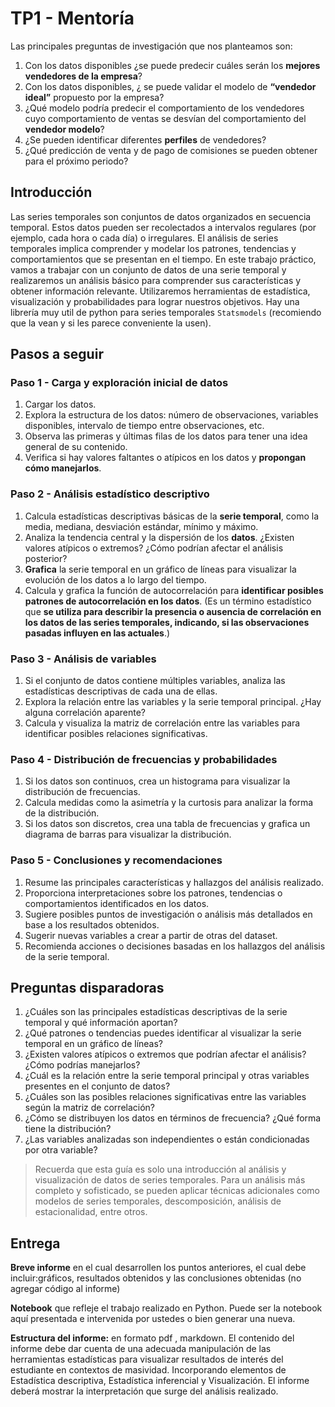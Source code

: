 # TP1 - Mentoría

Las principales preguntas de investigación que nos planteamos son:
1. Con los datos disponibles ¿se puede predecir cuáles serán los **mejores vendedores de la empresa**?
2. Con los datos disponibles, ¿ se puede validar el modelo de **“vendedor ideal”** propuesto por la empresa?
3. ¿Qué modelo podría predecir el comportamiento de los vendedores cuyo comportamiento de ventas se desvían del comportamiento del **vendedor modelo**?
4. ¿Se pueden identificar diferentes **perfiles** de vendedores?
5. ¿Qué predicción de venta y de pago de comisiones se pueden obtener para el próximo periodo?

## Introducción
Las series temporales son conjuntos de datos organizados en secuencia temporal. Estos datos pueden ser recolectados a intervalos regulares (por ejemplo, cada hora o cada día) o irregulares. El análisis de series temporales implica comprender y modelar los patrones, tendencias y comportamientos que se presentan en el tiempo.
En este trabajo práctico, vamos a trabajar con un conjunto de datos de una serie temporal y realizaremos un análisis básico para comprender sus características y obtener información relevante. Utilizaremos herramientas de estadística, visualización y probabilidades para lograr nuestros objetivos. Hay una librería muy util de python para series temporales `Statsmodels` (recomiendo que la vean y si les parece conveniente la usen).

## Pasos a seguir

### Paso 1 - Carga y exploración inicial de datos
1. Cargar los datos.
2. Explora la estructura de los datos: número de observaciones, variables disponibles, intervalo de tiempo entre observaciones, etc.
3. Observa las primeras y últimas filas de los datos para tener una idea general de su contenido.
4. Verifica si hay valores faltantes o atípicos en los datos y **propongan cómo manejarlos**.

### Paso 2 - Análisis estadístico descriptivo
1. Calcula estadísticas descriptivas básicas de la **serie temporal**, como la media, mediana, desviación estándar, mínimo y máximo.
2. Analiza la tendencia central y la dispersión de los **datos**. ¿Existen valores atípicos o extremos? ¿Cómo podrían afectar el análisis posterior?
3. **Grafica** la serie temporal en un gráfico de líneas para visualizar la evolución de los datos a lo largo del tiempo.
4. Calcula y grafica la función de autocorrelación para **identificar posibles patrones de autocorrelación en los datos**. (Es un término estadístico que **se utiliza para describir la presencia o ausencia de correlación en los datos de las series temporales, indicando, si las observaciones pasadas influyen en las actuales**.)

### Paso 3 - Análisis de variables
1. Si el conjunto de datos contiene múltiples variables, analiza las estadísticas descriptivas de cada una de ellas.
2. Explora la relación entre las variables y la serie temporal principal. ¿Hay alguna correlación aparente?
3. Calcula y visualiza la matriz de correlación entre las variables para identificar posibles relaciones significativas.

### Paso 4 - Distribución de frecuencias y probabilidades
1. Si los datos son continuos, crea un histograma para visualizar la distribución de frecuencias.
2. Calcula medidas como la asimetría y la curtosis para analizar la forma de la distribución.
3. Si los datos son discretos, crea una tabla de frecuencias y grafica un diagrama de barras para visualizar la distribución.

### Paso 5 - Conclusiones y recomendaciones
1. Resume las principales características y hallazgos del análisis realizado.
2. Proporciona interpretaciones sobre los patrones, tendencias o comportamientos identificados en los datos.
3. Sugiere posibles puntos de investigación o análisis más detallados en base a los resultados obtenidos.
4. Sugerir nuevas variables a crear a partir de otras del dataset.
5. Recomienda acciones o decisiones basadas en los hallazgos del análisis de la serie temporal.

## Preguntas disparadoras
1. ¿Cuáles son las principales estadísticas descriptivas de la serie temporal y qué información aportan?
2. ¿Qué patrones o tendencias puedes identificar al visualizar la serie temporal en un gráfico de líneas?
3. ¿Existen valores atípicos o extremos que podrían afectar el análisis? ¿Cómo podrías manejarlos?
4. ¿Cuál es la relación entre la serie temporal principal y otras variables presentes en el conjunto de datos?
5. ¿Cuáles son las posibles relaciones significativas entre las variables según la matriz de correlación?
6. ¿Cómo se distribuyen los datos en términos de frecuencia? ¿Qué forma tiene la distribución?
7. ¿Las variables analizadas son independientes o están condicionadas por otra variable?

> Recuerda que esta guía es solo una introducción al análisis y visualización de datos de series temporales. Para un análisis más completo y sofisticado, se pueden aplicar técnicas adicionales como modelos de series temporales, descomposición, análisis de estacionalidad, entre otros.

## Entrega
**Breve informe** en el cual desarrollen los puntos anteriores, el cual debe incluir:gráficos, resultados obtenidos y las conclusiones obtenidas (no agregar código al informe)

**Notebook** que refleje el trabajo realizado en Python. Puede ser la notebook aquí presentada e intervenida por ustedes o bien generar una nueva.

**Estructura del informe:** en formato pdf , markdown. El contenido del informe debe dar cuenta de una adecuada manipulación de las herramientas estadísticas para visualizar resultados de interés del estudiante en contextos de masividad. Incorporando elementos de Estadística descriptiva, Estadística inferencial y Visualización. El informe deberá mostrar la interpretación que surge del análisis realizado.